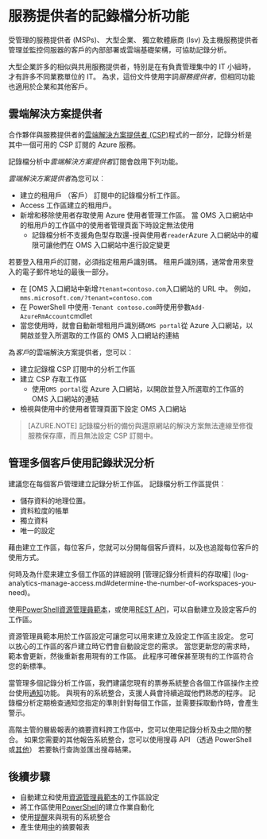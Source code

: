 <properties
    pageTitle="登入服務提供者的分析功能 |Microsoft Azure"
    description="記錄檔分析可協助管理服務提供者 (MSPs)，大型企業，獨立軟體廠商 (Isv) 並主機服務提供者管理並監控伺服器的客戶的內部部署或雲端基礎架構。"
    services="log-analytics"
    documentationCenter=""
    authors="richrundmsft"
    manager="jochan"
    editor=""/>

<tags
    ms.service="log-analytics"
    ms.workload="na"
    ms.tgt_pltfrm="na"
    ms.devlang="na"
    ms.topic="article"
    ms.date="08/25/2016"
    ms.author="richrund"/>

# <a name="log-analytics-features-for-service-providers"></a>服務提供者的記錄檔分析功能

受管理的服務提供者 (MSPs)、 大型企業、 獨立軟體廠商 (Isv) 及主機服務提供者管理並監控伺服器的客戶的內部部署或雲端基礎架構，可協助記錄分析。 

大型企業許多的相似與共用服務提供者，特別是在有負責管理集中的 IT 小組時，才有許多不同業務單位的 IT。 為求，這份文件使用字詞*服務提供者*，但相同功能也適用於企業和其他客戶。

## <a name="cloud-solution-provider"></a>雲端解決方案提供者

合作夥伴與服務提供者的[雲端解決方案提供者 (CSP)](https://partner.microsoft.com/Solutions/cloud-reseller-overview)程式的一部分，記錄分析是其中一個可用的 CSP 訂閱的 Azure 服務。 

記錄檔分析中*雲端解決方案提供者*訂閱會啟用下列功能。

*雲端解決方案提供者*為您可以︰

+ 建立的租用戶 （客戶） 訂閱中的記錄檔分析工作區。
+ Access 工作區建立的租用戶。 
+ 新增和移除使用者存取使用 Azure 使用者管理工作區。 當 OMS 入口網站中的租用戶的工作區中的使用者管理頁面下時設定無法使用
  - 記錄檔分析不支援角色型存取還-授與使用者`reader`Azure 入口網站中的權限可讓他們在 OMS 入口網站中進行設定變更

若要登入租用戶的訂閱，必須指定租用戶識別碼。 租用戶識別碼，通常會用來登入的電子郵件地址的最後一部分。

+ 在 [OMS 入口網站中新增`?tenant=contoso.com`入口網站的 URL 中。 例如，`mms.microsoft.com/?tenant=contoso.com`
+ 在 PowerShell 中使用`-Tenant contoso.com`時使用參數`Add-AzureRmAccount`cmdlet
+ 當您使用時，就會自動新增租用戶識別碼`OMS portal`從 Azure 入口網站，以開啟並登入所選取的工作區的 OMS 入口網站的連結

為*客戶*的雲端解決方案提供者，您可以︰

+ 建立記錄檔 CSP 訂閱中的分析工作區
+ 建立 CSP 存取工作區
  -  使用`OMS portal`從 Azure 入口網站，以開啟並登入所選取的工作區的 OMS 入口網站的連結
+ 檢視與使用中的使用者管理頁面下設定 OMS 入口網站

>[AZURE.NOTE] 記錄檔分析的備份與還原網站的解決方案無法連線至修復服務保存庫，而且無法設定 CSP 訂閱中。

## <a name="managing-multiple-customers-using-log-analytics"></a>管理多個客戶使用記錄狀況分析 

建議您在每個客戶管理建立記錄分析工作區。 記錄檔分析工作區提供︰

+ 儲存資料的地理位置。 
+ 資料粒度的帳單 
+ 獨立資料 
+ 唯一的設定

藉由建立工作區，每位客戶，您就可以分開每個客戶資料，以及也追蹤每位客戶的使用方式。

何時及為什麼来建立多個工作區的詳細說明 [管理記錄分析資料的存取權] (log-analytics-manage-access.md#determine-the-number-of-workspaces-you-need)。

使用[PowerShell](log-analytics-powershell-workspace-configuration.md)[資源管理員範本](log-analytics-template-workspace-configuration.md)，或使用[REST API](https://www.nuget.org/packages/Microsoft.Azure.Management.OperationalInsights/)，可以自動建立及設定客戶的工作區。

資源管理員範本用於工作區設定可讓您可以用來建立及設定工作區主設定。 您可以放心的工作區的客戶建立時它們會自動設定您的需求。 當您更新您的需求時，範本會更新，然後重新套用現有的工作區。 此程序可確保甚至現有的工作區符合您的新標準。    

當管理多個記錄分析工作區，我們建議您現有的票券系統整合各個工作區操作主控台使用[通知](log-analytics-alerts.md)功能。 與現有的系統整合，支援人員會持續追蹤他們熟悉的程序。 記錄檔分析定期檢查通知您指定的準則針對每個工作區，並需要採取動作時，會產生警示。

高階主管的層級報表的摘要資料跨工作區中，您可以使用記錄分析及[中](log-analytics-powerbi.md)之間的整合。 如果您需要的其他報告系統整合，您可以使用搜尋 API （透過 PowerShell 或[其他](log-analytics-log-search-api.md)） 若要執行查詢並匯出搜尋結果。

## <a name="next-steps"></a>後續步驟

+ 自動建立和使用[資源管理員範本](log-analytics-template-workspace-configuration.md)的工作區設定
+ 將工作區使用[PowerShell](log-analytics-powershell-workspace-configuration.md)的建立作業自動化 
+ 使用[提醒](log-analytics-alerts.md)來與現有的系統整合
+ 產生使用[中](log-analytics-powerbi.md)的摘要報表
